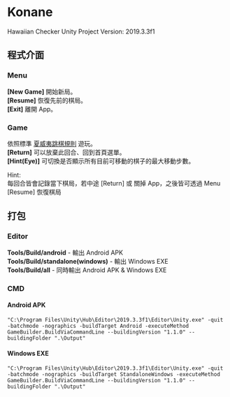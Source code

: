 # Konane
Hawaiian Checker
Unity Project Version: 2019.3.3f1

## 程式介面
### Menu
<b>[New Game]</b> 開始新局。  
<b>[Resume]</b> 恢復先前的棋局。  
<b>[Exit]</b> 離開 App。  

### Game
依照標準 [夏威夷跳棋規則](https://brainking.com/cn/GameRules?tp=94) 遊玩。  
<b>[Return]</b> 可以放棄此回合、回到首頁選單。  
<b>[Hint(Eye)]</b> 可切換是否顯示所有目前可移動的棋子的最大移動步數。  

Hint:  
每回合皆會記錄當下棋局，若中途 [Return] 或 關掉 App，之後皆可透過 Menu [Resume] 恢復棋局  

## 打包
### Editor
<b>Tools/Build/android</b> - 輸出 Android APK  
<b>Tools/Build/standalone(windows)</b> - 輸出 Windows EXE  
<b>Tools/Build/all</b> - 同時輸出 Android APK & Windows EXE  

### CMD
#### Android APK
```
"C:\Program Files\Unity\Hub\Editor\2019.3.3f1\Editor\Unity.exe" -quit -batchmode -nographics -buildTarget Android -executeMethod GameBuilder.BuildViaCommandLine --buildingVersion "1.1.0" --buildingFolder ".\Output"
```

#### Windows EXE
```
"C:\Program Files\Unity\Hub\Editor\2019.3.3f1\Editor\Unity.exe" -quit -batchmode -nographics -buildTarget StandaloneWindows -executeMethod GameBuilder.BuildViaCommandLine --buildingVersion "1.1.0" --buildingFolder ".\Output"
```

